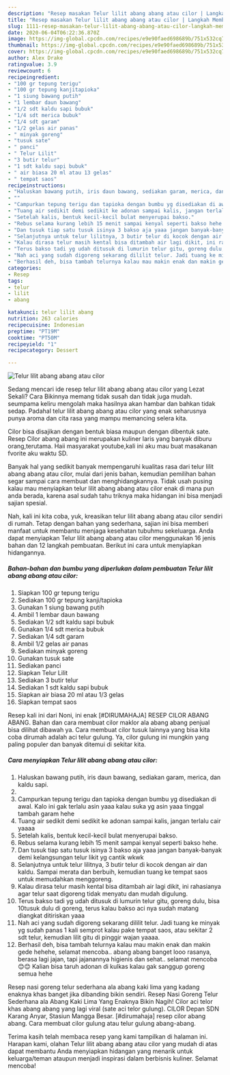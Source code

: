 ```yaml
---
description: "Resep masakan Telur lilit abang abang atau cilor | Langkah Membuat Telur lilit abang abang atau cilor Yang Enak Dan Mudah"
title: "Resep masakan Telur lilit abang abang atau cilor | Langkah Membuat Telur lilit abang abang atau cilor Yang Enak Dan Mudah"
slug: 1111-resep-masakan-telur-lilit-abang-abang-atau-cilor-langkah-membuat-telur-lilit-abang-abang-atau-cilor-yang-enak-dan-mudah
date: 2020-06-04T06:22:36.870Z
image: https://img-global.cpcdn.com/recipes/e9e90faed698689b/751x532cq70/telur-lilit-abang-abang-atau-cilor-foto-resep-utama.jpg
thumbnail: https://img-global.cpcdn.com/recipes/e9e90faed698689b/751x532cq70/telur-lilit-abang-abang-atau-cilor-foto-resep-utama.jpg
cover: https://img-global.cpcdn.com/recipes/e9e90faed698689b/751x532cq70/telur-lilit-abang-abang-atau-cilor-foto-resep-utama.jpg
author: Alex Drake
ratingvalue: 3.9
reviewcount: 6
recipeingredient:
- "100 gr tepung terigu"
- "100 gr tepung kanjitapioka"
- "1 siung bawang putih"
- "1 lembar daun bawang"
- "1/2 sdt kaldu sapi bubuk"
- "1/4 sdt merica bubuk"
- "1/4 sdt garam"
- "1/2 gelas air panas"
- " minyak goreng"
- "tusuk sate"
- " panci"
- " Telur Lilit"
- "3 butir telur"
- "1 sdt kaldu sapi bubuk"
- " air biasa 20 ml atau 13 gelas"
- " tempat saos"
recipeinstructions:
- "Haluskan bawang putih, iris daun bawang, sediakan garam, merica, dan kaldu sapi."
- ""
- "Campurkan tepung terigu dan tapioka dengan bumbu yg disediakan di awal. Kalo ini gak terlalu asin yaaa kalau suka yg asin yaaa tinggal tambah garam hehe"
- "Tuang air sedikit demi sedikit ke adonan sampai kalis, jangan terlalu cair yaaaa"
- "Setelah kalis, bentuk kecil-kecil bulat menyerupai bakso."
- "Rebus selama kurang lebih 15 menit sampai kenyal seperti bakso hehe."
- "Dan tusuk tiap satu tusuk isinya 3 bakso aja yaaa jangan banyak-banyak demi kelangsungan telur likit yg cantik wkwk"
- "Selanjutnya untuk telur lilitnya, 3 butir telur di kocok dengan air dan kaldu. Sampai merata dan berbuih, kemudian tuang ke tempat saos untuk memudahkan menggoreng."
- "Kalau dirasa telur masih kental bisa ditambah air lagi dikit, ini rahasianya agar telur saat digoreng tidak menyatu dan mudah digulung."
- "Terus bakso tadi yg udah ditusuk di lumurin telur gitu, goreng dulu, bisa 10tusuk dulu di goreng, terus kalau bakso aci nya sudah matang diangkat ditiriskan yaaa"
- "Nah aci yang sudah digoreng sekarang dililit telur. Jadi tuang ke minyak yg sudah panas 1 kali semprot kalau pake tempat saos, atau sekitar 2 sdt telur, kemudian lilit gitu di pinggir wajan yaaaa."
- "Berhasil deh, bisa tambah telurnya kalau mau makin enak dan makin gede hehehe, selamat mencoba.. abang abang banget looo rasanya, berasa lagi jajan, tapi jajanannya higienis dan sehat.. selamat mencoba 😊😊 Kalian bisa taruh adonan di kulkas kalau gak sanggup goreng semua hehe"
categories:
- Resep
tags:
- telur
- lilit
- abang

katakunci: telur lilit abang 
nutrition: 263 calories
recipecuisine: Indonesian
preptime: "PT19M"
cooktime: "PT50M"
recipeyield: "1"
recipecategory: Dessert

---
```



![Telur lilit abang abang atau cilor](https://img-global.cpcdn.com/recipes/e9e90faed698689b/751x532cq70/telur-lilit-abang-abang-atau-cilor-foto-resep-utama.jpg)

Sedang mencari ide resep telur lilit abang abang atau cilor yang Lezat Sekali? Cara Bikinnya memang tidak susah dan tidak juga mudah. seumpama keliru mengolah maka hasilnya akan hambar dan bahkan tidak sedap. Padahal telur lilit abang abang atau cilor yang enak seharusnya punya aroma dan cita rasa yang mampu memancing selera kita.

Cilor bisa disajikan dengan bentuk biasa maupun dengan dibentuk sate. Resep Cilor abang abang ini merupakan kuliner laris yang banyak diburu orang,terutama. Haii masyarakat youtube,kali ini aku mau buat masakanan fvorite aku waktu SD.

Banyak hal yang sedikit banyak mempengaruhi kualitas rasa dari telur lilit abang abang atau cilor, mulai dari jenis bahan, kemudian pemilihan bahan segar sampai cara membuat dan menghidangkannya. Tidak usah pusing kalau mau menyiapkan telur lilit abang abang atau cilor enak di mana pun anda berada, karena asal sudah tahu triknya maka hidangan ini bisa menjadi sajian spesial.


Nah, kali ini kita coba, yuk, kreasikan telur lilit abang abang atau cilor sendiri di rumah. Tetap dengan bahan yang sederhana, sajian ini bisa memberi manfaat untuk membantu menjaga kesehatan tubuhmu sekeluarga. Anda dapat menyiapkan Telur lilit abang abang atau cilor menggunakan 16 jenis bahan dan 12 langkah pembuatan. Berikut ini cara untuk menyiapkan hidangannya.

<!--inarticleads1-->

##### Bahan-bahan dan bumbu yang diperlukan dalam pembuatan Telur lilit abang abang atau cilor:

1. Siapkan 100 gr tepung terigu
1. Sediakan 100 gr tepung kanji/tapioka
1. Gunakan 1 siung bawang putih
1. Ambil 1 lembar daun bawang
1. Sediakan 1/2 sdt kaldu sapi bubuk
1. Gunakan 1/4 sdt merica bubuk
1. Sediakan 1/4 sdt garam
1. Ambil 1/2 gelas air panas
1. Sediakan  minyak goreng
1. Gunakan tusuk sate
1. Sediakan  panci
1. Siapkan  Telur Lilit
1. Sediakan 3 butir telur
1. Sediakan 1 sdt kaldu sapi bubuk
1. Siapkan  air biasa 20 ml atau 1/3 gelas
1. Siapkan  tempat saos


Resep kali ini dari Noni, ini enak [#DIRUMAHAJA] RESEP CILOR ABANG ABANG. Bahan dan cara membuat cilor maklor ala abang abang penjual bisa dilihat dibawah ya. Cara membuat cilor tusuk lainnya yang bisa kita coba dirumah adalah aci telur gulung. Ya, cilor gulung ini mungkin yang paling populer dan banyak ditemui di sekitar kita. 

<!--inarticleads2-->

##### Cara menyiapkan Telur lilit abang abang atau cilor:

1. Haluskan bawang putih, iris daun bawang, sediakan garam, merica, dan kaldu sapi.
1. 
1. Campurkan tepung terigu dan tapioka dengan bumbu yg disediakan di awal. Kalo ini gak terlalu asin yaaa kalau suka yg asin yaaa tinggal tambah garam hehe
1. Tuang air sedikit demi sedikit ke adonan sampai kalis, jangan terlalu cair yaaaa
1. Setelah kalis, bentuk kecil-kecil bulat menyerupai bakso.
1. Rebus selama kurang lebih 15 menit sampai kenyal seperti bakso hehe.
1. Dan tusuk tiap satu tusuk isinya 3 bakso aja yaaa jangan banyak-banyak demi kelangsungan telur likit yg cantik wkwk
1. Selanjutnya untuk telur lilitnya, 3 butir telur di kocok dengan air dan kaldu. Sampai merata dan berbuih, kemudian tuang ke tempat saos untuk memudahkan menggoreng.
1. Kalau dirasa telur masih kental bisa ditambah air lagi dikit, ini rahasianya agar telur saat digoreng tidak menyatu dan mudah digulung.
1. Terus bakso tadi yg udah ditusuk di lumurin telur gitu, goreng dulu, bisa 10tusuk dulu di goreng, terus kalau bakso aci nya sudah matang diangkat ditiriskan yaaa
1. Nah aci yang sudah digoreng sekarang dililit telur. Jadi tuang ke minyak yg sudah panas 1 kali semprot kalau pake tempat saos, atau sekitar 2 sdt telur, kemudian lilit gitu di pinggir wajan yaaaa.
1. Berhasil deh, bisa tambah telurnya kalau mau makin enak dan makin gede hehehe, selamat mencoba.. abang abang banget looo rasanya, berasa lagi jajan, tapi jajanannya higienis dan sehat.. selamat mencoba 😊😊 Kalian bisa taruh adonan di kulkas kalau gak sanggup goreng semua hehe


Resep nasi goreng telur sederhana ala abang kaki lima yang kadang enaknya khas banget jika dibanding bikin sendiri. Resep Nasi Goreng Telur Sederhana ala Abang Kaki Lima Yang Enaknya Bikin Nagih! Cilor aci telor khas abang abang yang lagi viral (sate aci telor gulung). CILOR Depan SDN Karang Anyar, Stasiun Mangga Besar. [#dirumahaja] resep cilor abang abang. Cara membuat cilor gulung atau telur gulung abang-abang. 

Terima kasih telah membaca resep yang kami tampilkan di halaman ini. Harapan kami, olahan Telur lilit abang abang atau cilor yang mudah di atas dapat membantu Anda menyiapkan hidangan yang menarik untuk keluarga/teman ataupun menjadi inspirasi dalam berbisnis kuliner. Selamat mencoba!
